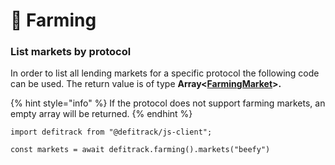 # 🐄 Farming

### List markets by protocol

In order to list all lending markets for a specific protocol the following code can be used. The return value is of type **Array<**[**FarmingMarket**](domain/farmingmarket.md)**>.**&#x20;

{% hint style="info" %}
If the protocol does not support farming markets, an empty array will be returned.
{% endhint %}

```
import defitrack from "@defitrack/js-client";

const markets = await defitrack.farming().markets("beefy")
```



